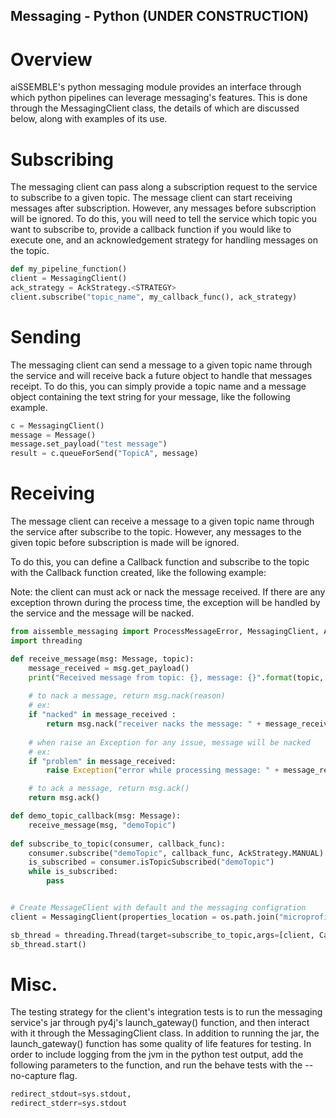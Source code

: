## Messaging - Python (UNDER CONSTRUCTION)

# Overview
aiSSEMBLE's python messaging module provides an interface through which python pipelines can leverage messaging's
features. This is done through the MessagingClient class, the details of which are discussed below, along with
examples of its use.

# Subscribing
The messaging client can pass along a subscription request to the service to subscribe to a given topic. The message client can start receiving messages after subscription. However, any messages before subscription will be ignored. To do this, you will need to tell the service which topic you want to subscribe to, provide a callback function if you would like to execute one, and an acknowledgement strategy for handling messages on the topic.

```python
def my_pipeline_function()
client = MessagingClient()
ack_strategy = AckStrategy.<STRATEGY>
client.subscribe("topic_name", my_callback_func(), ack_strategy)
```

# Sending
The messaging client can send a message to a given topic name through the service and will receive back a future object to handle that messages receipt. To do this, you can simply provide a topic name and a message object containing the text string for your message, like the following example.

```python
c = MessagingClient()
message = Message()
message.set_payload("test message")
result = c.queueForSend("TopicA", message)
```

# Receiving
The message client can receive a message to a given topic name through the service after subscribe to the topic. However, any messages to the given topic before subscription is made will be ignored.

To do this, you can define a Callback function and subscribe to the topic with the Callback function created, like the following example:

Note: the client can must ack or nack the message received. If there are any exception thrown during the process time, the exception will be handled by the service and the message will be nacked.
```python
from aissemble_messaging import ProcessMessageError, MessagingClient, AckStrategy, Message, Callback
import threading

def receive_message(msg: Message, topic):
    message_received = msg.get_payload()
    print("Received message from topic: {}, message: {}".format(topic, message_received))
    
    # to nack a message, return msg.nack(reason)
    # ex:
    if "nacked" in message_received :
        return msg.nack("receiver nacks the message: " + message_received)
    
    # when raise an Exception for any issue, message will be nacked
    # ex:
    if "problem" in message_received:
        raise Exception("error while processing message: " + message_received)

    # to ack a message, return msg.ack()
    return msg.ack()

def demo_topic_callback(msg: Message):
    receive_message(msg, "demoTopic")
    
def subscribe_to_topic(consumer, callback_func):
    consumer.subscribe("demoTopic", callback_func, AckStrategy.MANUAL)
    is_subscribed = consumer.isTopicSubscribed("demoTopic")
    while is_subscribed:
        pass


# Create MessageClient with default and the messaging configration
client = MessagingClient(properties_location = os.path.join("microprofile-config.properties"))

sb_thread = threading.Thread(target=subscribe_to_topic,args=[client, Callback(demo_topic_callback)])
sb_thread.start()
```

# Misc.
The testing strategy for the client's integration tests is to run the messaging service's jar through py4j's launch_gateway() function, and then interact with it through the MessagingClient class. In addition to running the jar, the launch_gateway() function has some quality of life features for testing. In order to include logging from the jvm in the python test output, add the following parameters to the function, and run the behave tests with the --no-capture flag.

```python
redirect_stdout=sys.stdout,
redirect_stderr=sys.stdout
```